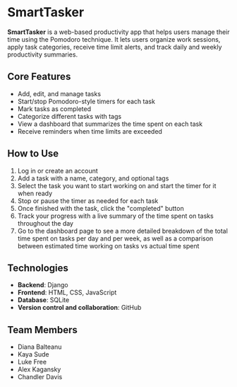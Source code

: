 # SmartTasker
**SmartTasker** is a web-based productivity app that helps users manage their time using the Pomodoro technique. It lets users organize work sessions, apply task categories, receive time limit alerts, and track daily and weekly productivity summaries.



## Core Features
- Add, edit, and manage tasks
- Start/stop Pomodoro-style timers for each task
- Mark tasks as completed
- Categorize different tasks with tags
- View a dashboard that summarizes the time spent on each task
- Receive reminders when time limits are exceeded

## How to Use
1. Log in or create an account
2. Add a task with a name, category, and optional tags
3. Select the task you want to start working on and start the timer for it when ready
4. Stop or pause the timer as needed for each task
5. Once finished with the task, click the "completed" button
6. Track your progress with a live summary of the time spent on tasks throughout the day
7. Go to the dashboard page to see a more detailed breakdown of the total time spent on tasks per day and per week, as well as a comparison between estimated time working on tasks vs actual time spent

## Technologies
- **Backend**: Django
- **Frontend**: HTML, CSS, JavaScript
- **Database**: SQLite
- **Version control and collaboration**: GitHub 

## Team Members
- Diana Balteanu
- Kaya Sude
- Luke Free
- Alex Kagansky
- Chandler Davis
    

